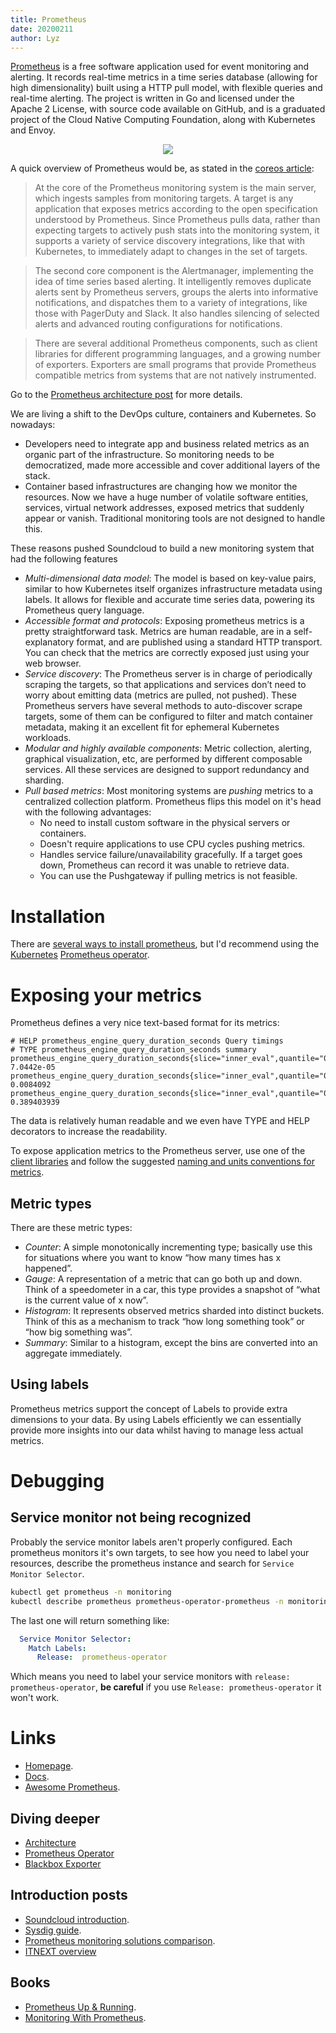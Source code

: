 ```yaml
---
title: Prometheus
date: 20200211
author: Lyz
---
```


[Prometheus](https://en.wikipedia.org/wiki/Prometheus_%28software%29) is a free
software application used for event monitoring and alerting. It records
real-time metrics in a time series database (allowing for high dimensionality)
built using a HTTP pull model, with flexible queries and real-time
alerting. The project is written in Go and licensed under the Apache
2 License, with source code available on GitHub, and is a graduated project
of the Cloud Native Computing Foundation, along with Kubernetes and Envoy.

<p align="center">
    <img src="/blue-book/images/prometheus_logo.png">
</p>


A quick overview of Prometheus would be, as stated in the [coreos article](https://coreos.com/blog/coreos-and-prometheus-improve-cluster-monitoring.html):

> At the core of the Prometheus monitoring system is the main server, which
> ingests samples from monitoring targets. A target is any application that
> exposes metrics according to the open specification understood by Prometheus.
> Since Prometheus pulls data, rather than expecting targets to actively push
> stats into the monitoring system, it supports a variety of service discovery
> integrations, like that with Kubernetes, to immediately adapt to changes in
> the set of targets.

> The second core component is the Alertmanager, implementing the idea of time
> series based alerting. It intelligently removes duplicate alerts sent by
> Prometheus servers, groups the alerts into informative notifications, and
> dispatches them to a variety of integrations, like those with PagerDuty and
> Slack. It also handles silencing of selected alerts and advanced routing
> configurations for notifications.

> There are several additional Prometheus components, such as client libraries
> for different programming languages, and a growing number of exporters.
> Exporters are small programs that provide Prometheus compatible metrics from
> systems that are not natively instrumented.

Go to the [Prometheus architecture post](prometheus_architecture.md) for more details.

We are living a shift to the DevOps culture, containers and Kubernetes. So
nowadays:

* Developers need to integrate app and business related metrics as an organic
  part of the infrastructure. So monitoring needs to be democratized, made more
  accessible and cover additional layers of the stack.
* Container based infrastructures are changing how we monitor the resources.
  Now we have a huge number of volatile software entities, services, virtual
  network addresses, exposed metrics that suddenly appear or vanish. Traditional
  monitoring tools are not designed to handle this.

These reasons pushed Soundcloud to build a new monitoring system that had the
following features

* *Multi-dimensional data model*: The model is based on key-value pairs, similar
  to how Kubernetes itself organizes infrastructure metadata using labels. It
  allows for flexible and accurate time series data, powering its Prometheus
  query language.
* *Accessible format and protocols*: Exposing prometheus metrics is a pretty
  straightforward task. Metrics are human readable, are in a self-explanatory
  format, and are published using a standard HTTP transport. You can check that
  the metrics are correctly exposed just using your web browser.
* *Service discovery*: The Prometheus server is in charge of periodically
  scraping the targets, so that applications and services don’t need to worry
  about emitting data (metrics are pulled, not pushed). These Prometheus servers
  have several methods to auto-discover scrape targets, some of them can be
  configured to filter and match container metadata, making it an excellent fit
  for ephemeral Kubernetes workloads.
* *Modular and highly available components*: Metric collection, alerting,
  graphical visualization, etc, are performed by different composable services.
  All these services are designed to support redundancy and sharding.
* *Pull based metrics*: Most monitoring systems are *pushing* metrics to
    a centralized collection platform. Prometheus flips this model on it's head
    with the following advantages:
    * No need to install custom software in the physical servers or containers.
    * Doesn't require applications to use CPU cycles pushing metrics.
    * Handles service failure/unavailability gracefully. If a target goes down,
        Prometheus can record it was unable to retrieve data.
    * You can use the Pushgateway if pulling metrics is not feasible.

# Installation

There are [several ways to install
prometheus](https://prometheus.io/docs/prometheus/latest/installation/), but I'd
recommend using the [Kubernetes](kubernetes.md) [Prometheus
operator](prometheus_operator.md).

# Exposing your metrics

Prometheus defines a very nice text-based format for its metrics:

```
# HELP prometheus_engine_query_duration_seconds Query timings
# TYPE prometheus_engine_query_duration_seconds summary
prometheus_engine_query_duration_seconds{slice="inner_eval",quantile="0.5"} 7.0442e-05
prometheus_engine_query_duration_seconds{slice="inner_eval",quantile="0.9"} 0.0084092
prometheus_engine_query_duration_seconds{slice="inner_eval",quantile="0.99"} 0.389403939
```

The data is relatively human readable and we even have TYPE and HELP decorators
to increase the readability.

To expose application metrics to the Prometheus server, use one of the [client
libraries](https://prometheus.io/docs/instrumenting/clientlibs/) and follow the
suggested [naming and units conventions for
metrics](https://prometheus.io/docs/practices/naming/#metric-names).

## Metric types

There are these metric types:

* *Counter*: A simple monotonically incrementing type; basically use this for
  situations where you want to know “how many times has x happened”.
* *Gauge*: A representation of a metric that can go both up and down. Think of
  a speedometer in a car, this type provides a snapshot of “what is the current
  value of x now”.
* *Histogram*: It represents observed metrics sharded into distinct buckets.
  Think of this as a mechanism to track “how long something took” or “how big
  something was”.
* *Summary*: Similar to a histogram, except the bins are converted into an
    aggregate immediately.

## Using labels

Prometheus metrics support the concept of Labels to provide extra dimensions to
your data. By using Labels efficiently we can essentially provide more insights
into our data whilst having to manage less actual metrics.

# Debugging

## Service monitor not being recognized

Probably the service monitor labels aren't properly configured. Each prometheus
monitors it's own targets, to see how you need to label your resources, describe
the prometheus instance and search for `Service Monitor Selector`.

```bash
kubectl get prometheus -n monitoring
kubectl describe prometheus prometheus-operator-prometheus -n monitoring
```

The last one will return something like:

```yaml
  Service Monitor Selector:
    Match Labels:
      Release:  prometheus-operator
```

Which means you need to label your service monitors with `release:
prometheus-operator`, **be careful** if you use `Release: prometheus-operator`
it won't work.

# Links

* [Homepage](https://prometheus.io/).
* [Docs](https://prometheus.io/docs/introduction/overview/).
* [Awesome Prometheus](https://github.com/roaldnefs/awesome-prometheus).

## Diving deeper

* [Architecture](prometheus_architecture.md)
* [Prometheus Operator](prometheus_operator.md)
* [Blackbox Exporter](blackbox_exporter.md)

## Introduction posts

* [Soundcloud
  introduction](https://developers.soundcloud.com/blog/prometheus-monitoring-at-soundcloud).
* [Sysdig guide](https://sysdig.com/blog/kubernetes-monitoring-prometheus/).
* [Prometheus monitoring solutions
  comparison](https://prometheus.io/docs/introduction/comparison/).
* [ITNEXT overview](https://itnext.io/prometheus-for-beginners-5f20c2e89b6c)

## Books

* [Prometheus Up & Running](http://shop.oreilly.com/product/0636920147343.do).
* [Monitoring With Prometheus](https://www.prometheusbook.com/).
